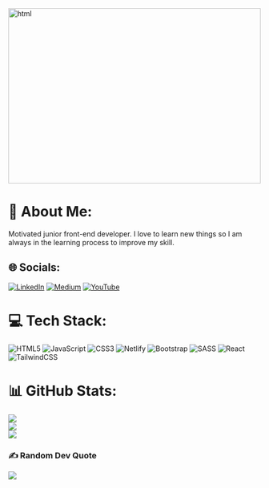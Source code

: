 <img src="images/hero.png" width="100%" height="350" alt="html"> 

# 💫 About Me:
Motivated junior front-end developer. I love to learn new things so I am always in the learning process to improve my skill.


## 🌐 Socials:
[![LinkedIn](https://img.shields.io/badge/LinkedIn-%230077B5.svg?logo=linkedin&logoColor=white)](https://www.linkedin.com/in/feruz-teame/) [![Medium](https://img.shields.io/badge/Medium-12100E?logo=medium&logoColor=white)](https://medium.com/@feruzTeame) [![YouTube](https://img.shields.io/badge/YouTube-%23FF0000.svg?logo=YouTube&logoColor=white)](https://www.youtube.com/channel/UCiOdWqX8pMw86Y11socKPqg) 

# 💻 Tech Stack:
![HTML5](https://img.shields.io/badge/html5-%23E34F26.svg?style=for-the-badge&logo=html5&logoColor=white) ![JavaScript](https://img.shields.io/badge/javascript-%23323330.svg?style=for-the-badge&logo=javascript&logoColor=%23F7DF1E) ![CSS3](https://img.shields.io/badge/css3-%231572B6.svg?style=for-the-badge&logo=css3&logoColor=white) ![Netlify](https://img.shields.io/badge/netlify-%23000000.svg?style=for-the-badge&logo=netlify&logoColor=#00C7B7) ![Bootstrap](https://img.shields.io/badge/bootstrap-%23563D7C.svg?style=for-the-badge&logo=bootstrap&logoColor=white) ![SASS](https://img.shields.io/badge/SASS-hotpink.svg?style=for-the-badge&logo=SASS&logoColor=white) ![React](https://img.shields.io/badge/react-%2320232a.svg?style=for-the-badge&logo=react&logoColor=%2361DAFB) ![TailwindCSS](https://img.shields.io/badge/tailwindcss-%2338B2AC.svg?style=for-the-badge&logo=tailwind-css&logoColor=white)
# 📊 GitHub Stats:
![](https://github-readme-stats.vercel.app/api?username=Feruzteame&theme=dark&hide_border=false&include_all_commits=false&count_private=false)<br/>
![](https://github-readme-streak-stats.herokuapp.com/?user=Feruzteame&theme=dark&hide_border=false)<br/>
![](https://github-readme-stats.vercel.app/api/top-langs/?username=Feruzteame&theme=dark&hide_border=false&include_all_commits=false&count_private=false&layout=compact)

### ✍️ Random Dev Quote
![](https://quotes-github-readme.vercel.app/api?type=horizontal&theme=radical)
